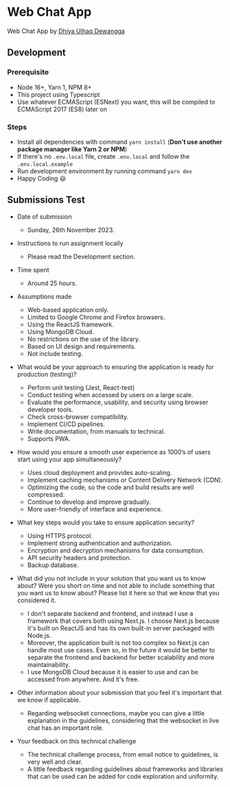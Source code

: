 # Web Chat App

Web Chat App by [Dhiya Ulhaq Dewangga](https://github.com/dhiyaud)

## Development

### Prerequisite

- Node 16+, Yarn 1, NPM 8+
- This project using Typescript
- Use whatever ECMAScript (ESNext) you want, this will be compiled to ECMAScript 2017 (ES8) later on

### Steps

- Install all dependencies with command `yarn install` (**Don't use another package manager like Yarn 2 or NPM**)
- If there's no `.env.local` file, create `.env.local` and follow the `.env.local.example`
- Run development environment by running command `yarn dev`
- Happy Coding :smiley:

## Submissions Test

- Date of submission
  - Sunday, 26th November 2023.


- Instructions to run assignment locally
  - Please read the Development section.


- Time spent
  - Around 25 hours.


- Assumptions made
  - Web-based application only.
  - Limited to Google Chrome and Firefox browsers.
  - Using the ReactJS framework.
  - Using MongoDB Cloud.
  - No restrictions on the use of the library.
  - Based on UI design and requirements.
  - Not include testing.


- What would be your approach to ensuring the application is ready for production (testing)?
  - Perform unit testing (Jest, React-test)
  - Conduct testing when accessed by users on a large scale.
  - Evaluate the performance, usability, and security using browser developer tools.
  - Check cross-browser compatibility.
  - Implement CI/CD pipelines.
  - Write documentation, from manuals to technical.
  - Supports PWA.


- How would you ensure a smooth user experience as 1000’s of users start using your app simultaneously?
  - Uses cloud deployment and provides auto-scaling.
  - Implement caching mechanisms or Content Delivery Network (CDN).
  - Optimizing the code, so the code and build results are well compressed.
  - Continue to develop and improve gradually.
  - More user-friendly of interface and experience.


- What key steps would you take to ensure application security?
  - Using HTTPS protocol.
  - Implement strong authentication and authorization.
  - Encryption and decryption mechanisms for data consumption.
  - API security headers and protection.
  - Backup database.


- What did you not include in your solution that you want us to know about? Were you short on time and not able to include something that you want us to know about? Please list it here so that we know that you considered it.
  - I don't separate backend and frontend, and instead I use a framework that covers both using Next.js. I choose Next.js because it's built on ReactJS and has its own built-in server packaged with Node.js.
  - Moreover, the application built is not too complex so Next.js can handle most use cases. Even so, in the future it would be better to separate the frontend and backend for better scalability and more maintainability.
  - I use MongoDB Cloud because it is easier to use and can be accessed from anywhere. And it's free.


- Other information about your submission that you feel it's important that we know if applicable.
  - Regarding websocket connections, maybe you can give a little explanation in the guidelines, considering that the websocket in live chat has an important role.


- Your feedback on this technical challenge
  - The technical challenge process, from email notice to guidelines, is very well and clear. 
  - A little feedback regarding guidelines about frameworks and libraries that can be used can be added for code exploration and uniformity.

